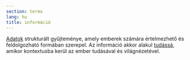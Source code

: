 ```yaml
---
section: terms
lang: hu
title: információ
---
```


[Adatok](../data/) strukturált gyűjteménye, amely emberek számára értelmezhető és feldolgozható formában szerepel. Az információ akkor alakul [tudássá](../knowledge/), amikor kontextusba kerül az ember tudásával és világnézetével.

